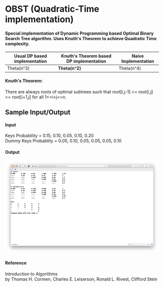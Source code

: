 # OBST (Quadratic-Time implementation)

#### Special implementation of Dynamic Programming based Optimal Binary Search Tree algorithm. Uses Knuth's Theorem to achieve Quadratic Time complexity.
  
Usual DP based implementation | Knuth's Theorem based DP implementation | Naive Implementation
-------------------- | ------------------------ | -------------------------
Theta(n^3) | **Theta(n^2)** | Theta(n^4)
  
#### Knuth's Theorem:  
There are always roots of optimal subtrees such that root[i,j-1] <= root[i,j] <= root[i+1,j] for all 1<=i<j<=n.
  
## Sample Input/Output

#### Input
Keys Probability = 0.15, 0.10, 0.05, 0.10, 0.20  
Dummy Keys Probablity = 0.05, 0.10, 0.05, 0.05, 0.05, 0.10

#### Output
![Output](/OBST_Output.png)

#### Reference
Introduction to Algorithms  
by Thomas H. Cormen, Charles E. Leiserson, Ronald L. Rivest, Clifford Stein
